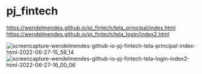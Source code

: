 # pj_fintech
 
 https://wendelmendes.github.io/pj_fintech/tela_principal/index.html
 https://wendelmendes.github.io/pj_fintech/tela_login/index2.html
 
![screencapture-wendelmendes-github-io-pj-fintech-tela-principal-index-html-2022-06-27-15_59_14](https://user-images.githubusercontent.com/102186761/176016166-55e84542-96a4-4d02-897c-c75101ec833a.png)
![screencapture-wendelmendes-github-io-pj-fintech-tela-login-index2-html-2022-06-27-16_00_06](https://user-images.githubusercontent.com/102186761/176016201-f355f89b-c87a-411b-93e3-979ce96a98a7.png)

